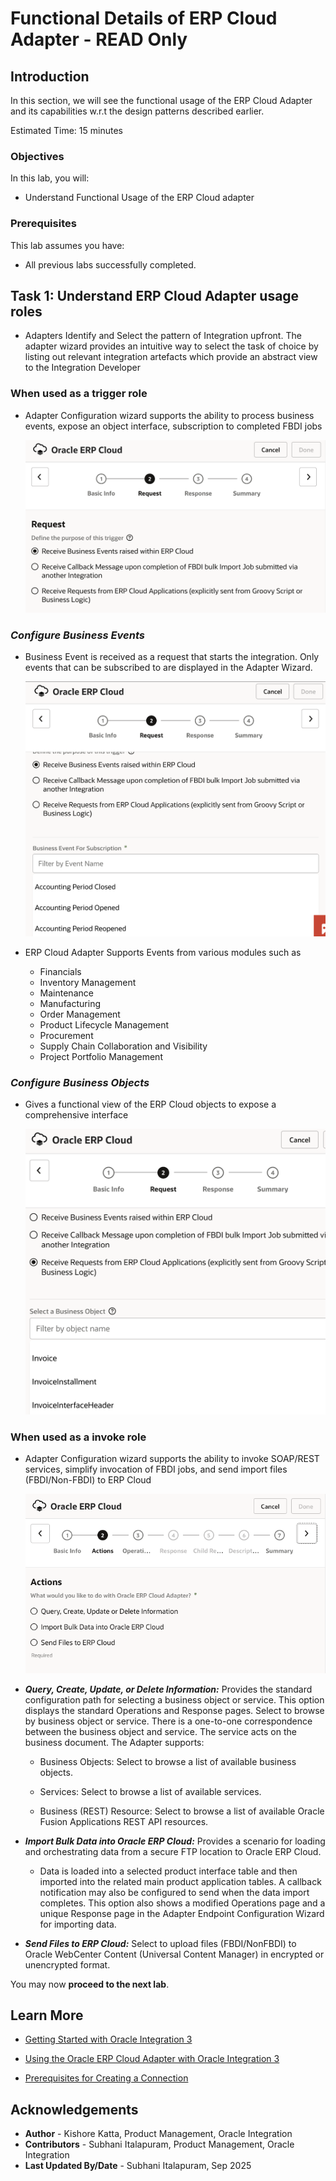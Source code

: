 # Functional Details of ERP Cloud Adapter - READ Only

## Introduction

In this section, we will see the functional usage of the ERP Cloud Adapter and its capabilities w.r.t the design patterns described earlier.

Estimated Time: 15 minutes

### Objectives

In this lab, you will:

* Understand Functional Usage of the ERP Cloud adapter

### Prerequisites

This lab assumes you have:

* All previous labs successfully completed.

## Task	1: Understand ERP Cloud Adapter usage roles

- Adapters Identify and Select the pattern of Integration upfront. The adapter wizard provides an intuitive way to select the task of choice by listing out relevant integration artefacts which provide an abstract view to the Integration Developer

### **When used as a trigger role**

- Adapter Configuration wizard supports the ability to process business events, expose an object interface, subscription to completed FBDI jobs

    ![ERP Cloud Adapter Trigger Role](images/erp-adapter-trigger-role.png)

### *Configure Business Events*

- Business Event is received as a request that starts the integration. Only events that can be subscribed to are displayed in the Adapter Wizard.

    ![ERP Cloud Adapter Business Events](images/trigger-business-events.png)

- ERP Cloud Adapter Supports Events from various modules such as

    - Financials
    - Inventory Management
    - Maintenance
    - Manufacturing
    - Order Management
    - Product Lifecycle Management
    - Procurement
    - Supply Chain Collaboration and Visibility
    - Project Portfolio Management

### *Configure Business Objects*

- Gives a functional view of the ERP Cloud objects to expose a comprehensive interface

    ![ERP Cloud Adapter Business Objects](images/trigger-business-objects.png)


### **When used as a invoke role**
- Adapter Configuration wizard supports the ability to invoke SOAP/REST services, simplify invocation of FBDI jobs, and send import files (FBDI/Non-FBDI) to ERP Cloud

    ![ERP Cloud Adapter Webservices](images/invoke-business-services.png)

* ***Query, Create, Update, or Delete Information:*** Provides the standard configuration path for selecting a business object or service. This option displays the standard Operations and Response pages.
Select to browse by business object or service. There is a one-to-one correspondence between the business object and service. The service acts on the business document. The Adapter supports:

    - Business Objects: Select to browse a list of available business objects.

    - Services: Select to browse a list of available services.

    - Business (REST) Resource: Select to browse a list of available Oracle Fusion Applications REST API resources.


* ***Import Bulk Data into Oracle ERP Cloud:*** Provides a scenario for loading and orchestrating data from a secure FTP location to Oracle ERP Cloud.

    - Data is loaded into a selected product interface table and then imported into the related main product application tables. A callback notification may also be configured to send when the data import completes. This option also shows a modified Operations page and a unique Response page in the Adapter Endpoint Configuration Wizard for importing data.

* ***Send Files to ERP Cloud:*** Select to upload files (FBDI/NonFBDI) to Oracle WebCenter Content (Universal Content Manager) in encrypted or unencrypted format.

You may now **proceed to the next lab**.

## Learn More

* [Getting Started with Oracle Integration 3](https://docs.oracle.com/en/cloud/paas/application-integration/index.html)
* [Using the Oracle ERP Cloud Adapter with Oracle Integration 3](https://docs.oracle.com/en/cloud/paas/application-integration/erp-adapter/understand-oracle-erp-cloud-adapter.html)

* [Prerequisites for Creating a Connection](https://docs.oracle.com/en/cloud/paas/application-integration/erp-adapter/prerequisites-creating-connection.html)

## Acknowledgements

* **Author** - Kishore Katta, Product Management, Oracle Integration
* **Contributors** - Subhani Italapuram, Product Management, Oracle Integration
* **Last Updated By/Date** - Subhani Italapuram, Sep 2025
